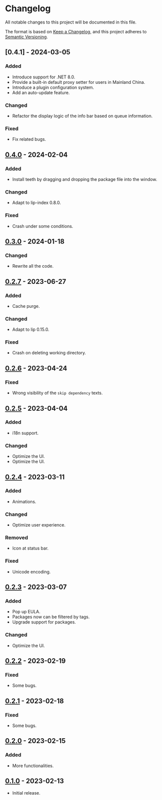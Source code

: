 # Changelog

All notable changes to this project will be documented in this file.

The format is based on [Keep a Changelog](https://keepachangelog.com/en/1.0.0/),
and this project adheres to [Semantic Versioning](https://semver.org/spec/v2.0.0.html).

## [0.4.1] - 2024-03-05

### Added

- Introduce support for .NET 8.0.
- Provide a built-in default proxy setter for users in Mainland China.
- Introduce a plugin configuration system.
- Add an auto-update feature.

### Changed

- Refactor the display logic of the info bar based on queue information.

### Fixed

- Fix related bugs.

## [0.4.0] - 2024-02-04

### Added

- Install teeth by dragging and dropping the package file into the window.

### Changed

- Adapt to lip-index 0.8.0.

### Fixed

- Crash under some conditions.

## [0.3.0] - 2024-01-18

### Changed

- Rewrite all the code.

## [0.2.7] - 2023-06-27

### Added

- Cache purge.

### Changed

- Adapt to lip 0.15.0.

### Fixed

- Crash on deleting working directory.

## [0.2.6] - 2023-04-24

### Fixed

- Wrong visibility of the `skip dependency` texts.

## [0.2.5] - 2023-04-04

### Added

- i18n support.

### Changed

- Optimize the UI.
- Optimize the UI.

## [0.2.4] - 2023-03-11

### Added

- Animations.

### Changed

- Optimize user experience.

### Removed

- Icon at status bar.

### Fixed

- Unicode encoding.

## [0.2.3] - 2023-03-07

### Added

- Pop up EULA.
- Packages now can be filtered by tags.
- Upgrade support for packages.

### Changed

- Optimize the UI.

## [0.2.2] - 2023-02-19

### Fixed

- Some bugs.

## [0.2.1] - 2023-02-18

### Fixed

- Some bugs.

## [0.2.0] - 2023-02-15

### Added

- More functionalities.

## [0.1.0] - 2023-02-13

- Initial release.

[0.4.0]: https://github.com/lippkg/LipUI/compare/v0.3.0...v0.4.0
[0.3.0]: https://github.com/lippkg/LipUI/compare/v0.2.7...v0.3.0
[0.2.7]: https://github.com/lippkg/LipUI/compare/v0.2.6...v0.2.7
[0.2.6]: https://github.com/lippkg/LipUI/compare/v0.2.5...v0.2.6
[0.2.5]: https://github.com/lippkg/LipUI/compare/v0.2.4...v0.2.5
[0.2.4]: https://github.com/lippkg/LipUI/compare/v0.2.3...v0.2.4
[0.2.3]: https://github.com/lippkg/LipUI/compare/v0.2.2...v0.2.3
[0.2.2]: https://github.com/lippkg/LipUI/compare/v0.2.1...v0.2.2
[0.2.1]: https://github.com/lippkg/LipUI/compare/v0.2.0...v0.2.1
[0.2.0]: https://github.com/lippkg/LipUI/compare/v0.1.0...v0.2.0
[0.1.0]: https://github.com/lippkg/LipUI/releases/tag/v0.1.0
